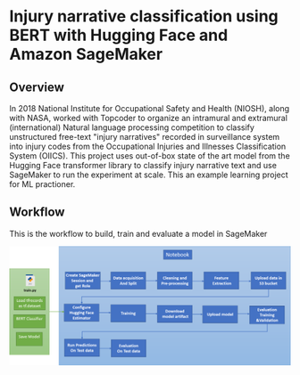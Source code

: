 # Injury narrative classification using BERT with Hugging Face and Amazon SageMaker

## Overview
In 2018 National Institute for Occupational Safety and Health (NIOSH), along with NASA, worked with Topcoder to organize an intramural and extramural (international) Natural language processing competition to classify unstructured free-text "injury narratives" recorded in surveillance system into injury codes from the Occupational Injuries and Illnesses Classification System (OIICS).
This project uses out-of-box state of the art model from the Hugging Face transformer library to classify injury narrative text and use SageMaker to run the experiment at scale. This an example learning project for ML practioner.

## Workflow

This is the workflow to build, train and evaluate a model in SageMaker

<img src="./assets/sagemaker_notebook.png"
     alt="sagemaker notebook workflow"
     style="float: left; margin-right: 10px;" />